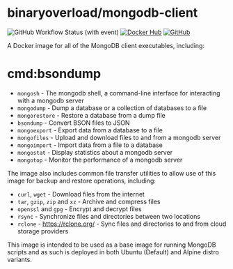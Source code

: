 # binaryoverload/mongodb-client

![GitHub Workflow Status (with event)](https://img.shields.io/github/actions/workflow/status/binaryoverload/docker-backup-clients/docker-mongodb.yml) [![Docker Hub](https://img.shields.io/badge/Docker%20Hub-gray?logo=docker)](https://hub.docker.com/r/binaryoverload/mongodb-client) [![GitHub](https://img.shields.io/badge/GitHub-black?logo=github&logoColor=white)](https://github.com/binaryoverload/docker-backup-clients/)

A Docker image for all of the MongoDB client executables, including:

# cmd:bsondump

<!-- cmd:mongodump
cmd:mongoexport
cmd:mongofiles
cmd:mongoimport
cmd:mongorestore
cmd:mongostat
cmd:mongotop -->

- `mongosh` - The mongodb shell, a command-line interface for interacting with a mongodb server
- `mongodump` - Dump a database or a collection of databases to a file
- `mongorestore` - Restore a database from a dump file
- `bsondump` - Convert BSON files to JSON
- `mongoexport` - Export data from a database to a file
- `mongofiles` - Upload and download files to and from a mongodb server
- `mongoimport` - Import data from a file to a database
- `mongostat` - Display statistics about a mongodb server
- `mongotop` - Monitor the performance of a mongodb server

The image also includes common file transfer utilities to allow use of this image for backup and restore operations, including:

- `curl`, `wget` - Download files from the internet
- `tar`, `gzip`, `zip` and `xz` - Archive and compress files
- `openssl` and `gpg` - Encrypt and decrypt files
- `rsync` - Synchronize files and directories between two locations
- `rclone` - https://rclone.org/ - Sync files and directories to and from cloud storage providers

This image is intended to be used as a base image for running MongoDB scripts and as such is deployed in both Ubuntu (Default) and Alpine distro variants.
